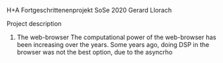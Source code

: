 H+A Fortgeschrittenenprojekt SoSe 2020
Gerard Llorach

Project description

1) The web-browser
The computational power of the web-browser has been increasing over the years. Some years ago, doing DSP in the browser was not the best option, due to the asyncrho
